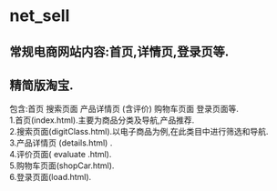 # net_sell
常规电商网站内容:首页,详情页,登录页等.
--
精简版淘宝.
---
包含:首页 搜索页面 产品详情页 (含评价) 购物车页面 登录页面等.<br/>
1.首页(index.html).主要为商品分类及导航,产品推荐.<br/>
2.搜索页面(digitClass.html).以电子商品为例,在此类目中进行筛选和导航.<br/>
3.产品详情页 (details.html) .<br/>
4.评价页面( evaluate .html).<br/>
5.购物车页面(shopCar.html).<br/>
6.登录页面(load.html).<br/>
